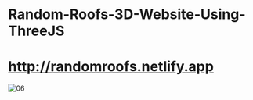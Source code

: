 # Random-Roofs-3D-Website-Using-ThreeJS
# http://randomroofs.netlify.app

![06](https://github.com/burhaann/Random-Roofs-3D-Website-Using-ThreeJS/assets/74833053/11e0c4e3-9e4c-4394-bde5-51ca51a32247)
